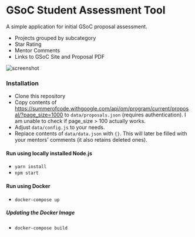 # GSoC Student Assessment Tool

A simple application for initial GSoC proposal assessment.

- Projects grouped by subcategory
- Star Rating
- Mentor Comments
- Links to GSoC Site and Proposal PDF

![screenshot](https://maximilianhils.com/upload/2016-03/2016-03-28_04-09-27.png)

### Installation

- Clone this repository
- Copy contents of https://summerofcode.withgoogle.com/api/om/program/current/proposal/?page_size=1000 to `data/proposals.json` (requires authentication). I am unable to check if page_size > 100 actually works.
- Adjust `data/config.js` to your needs.
- Replace contents of `data/data.json` with `{}`. This will later be filled with your mentors' comments (it also retains deleted ones).

#### Run using locally installed Node.js

- `yarn install`
- `npm start`

#### Run using Docker

- `docker-compose up`

##### Updating the Docker Image

- `docker-compose build`